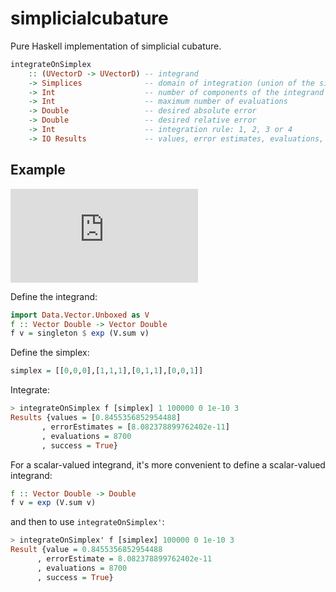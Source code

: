 # simplicialcubature

Pure Haskell implementation of simplicial cubature.

```haskell
integrateOnSimplex
    :: (UVectorD -> UVectorD) -- integrand
    -> Simplices              -- domain of integration (union of the simplices)
    -> Int                    -- number of components of the integrand
    -> Int                    -- maximum number of evaluations
    -> Double                 -- desired absolute error
    -> Double                 -- desired relative error
    -> Int                    -- integration rule: 1, 2, 3 or 4
    -> IO Results             -- values, error estimates, evaluations, success
```

## Example

![equation](http://latex.codecogs.com/gif.latex?%5Cint_0%5E1%5Cint_0%5Ex%5Cint_0%5Ey%5Cexp%28x+y+z%29%5C,%5Cmathrm%7Bd%7Dz%5C,%5Cmathrm%7Bd%7Dy%5C,%5Cmathrm%7Bd%7Dx=%5Cfrac%7B1%7D%7B6%7D%28e-1%29%5E3%5Capprox%20.8455356853)

Define the integrand:

```haskell
import Data.Vector.Unboxed as V
f :: Vector Double -> Vector Double
f v = singleton $ exp (V.sum v)
```

Define the simplex:

```haskell
simplex = [[0,0,0],[1,1,1],[0,1,1],[0,0,1]]
```

Integrate:

```haskell
> integrateOnSimplex f [simplex] 1 100000 0 1e-10 3
Results {values = [0.8455356852954488]
       , errorEstimates = [8.082378899762402e-11]
       , evaluations = 8700
       , success = True}
```

For a scalar-valued integrand, it's more convenient to define a scalar-valued
integrand:

```haskell
f :: Vector Double -> Double
f v = exp (V.sum v)
```

and then to use `integrateOnSimplex'`:

```haskell
> integrateOnSimplex' f [simplex] 100000 0 1e-10 3
Result {value = 0.8455356852954488
      , errorEstimate = 8.082378899762402e-11
      , evaluations = 8700
      , success = True}
```
